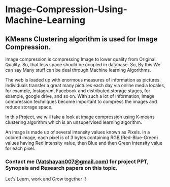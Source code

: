 # Image-Compression-Using-Machine-Learning

## KMeans Clustering algorithm is used for Image Compression.

Image compression is compressing Image to lower quality from Original Quality. So, that less space should be ocupied in database.
So, By this We can say Many stuff can be deal through Machine learning Algorithms.

The web is loaded up with enormous measures of information as pictures. Individuals transfer a great many pictures each day via online media locales, for example, Instagram, Facebook and distributed storage stages, for example, google drive, and so on. With such a lot of information, image compression techniques become important to compress the images and reduce storage space. 

In this Project, we will take a look at image compression using K-means clustering algorithm which is an unsupervised learning algorithm. 

An image is made up of several intensity values known as Pixels. In a colored image, each pixel is of 3 bytes containing RGB (Red-Blue-Green) values having Red intensity value, then Blue and then Green intensity value for each pixel.

### Contact me (Vatshayan007@gmail.com) for project PPT, Synopsis and Research papers on this topic. 

Let's Learn, work and Grow together !!
